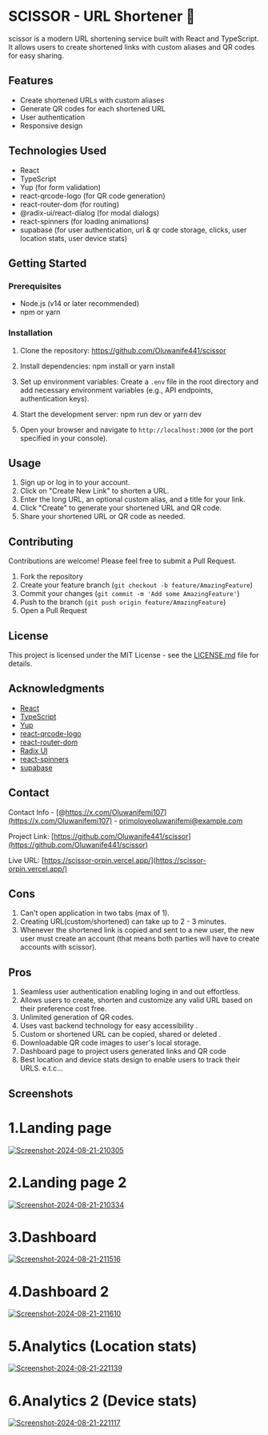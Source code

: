 # SCISSOR - URL Shortener 🚀

scissor is a modern URL shortening service built with React and TypeScript. It allows users to create shortened links with custom aliases and QR codes for easy sharing.

## Features

- Create shortened URLs with custom aliases
- Generate QR codes for each shortened URL
- User authentication
- Responsive design

## Technologies Used

- React
- TypeScript
- Yup (for form validation)
- react-qrcode-logo (for QR code generation)
- react-router-dom (for routing)
- @radix-ui/react-dialog (for modal dialogs)
- react-spinners (for loading animations)
- supabase (for user authentication, url & qr code storage, clicks, user location stats, user device stats)

## Getting Started

### Prerequisites

- Node.js (v14 or later recommended)
- npm or yarn

### Installation

1. Clone the repository:
https://github.com/Oluwanife441/scissor

2. Install dependencies:
npm install
or
yarn install

3. Set up environment variables:
Create a `.env` file in the root directory and add necessary environment variables (e.g., API endpoints, authentication keys).

4. Start the development server: 
npm run dev or yarn dev
5. Open your browser and navigate to `http://localhost:3000` (or the port specified in your console).

## Usage

1. Sign up or log in to your account.
2. Click on "Create New Link" to shorten a URL.
3. Enter the long URL, an optional custom alias, and a title for your link.
4. Click "Create" to generate your shortened URL and QR code.
5. Share your shortened URL or QR code as needed.

## Contributing

Contributions are welcome! Please feel free to submit a Pull Request.

1. Fork the repository
2. Create your feature branch (`git checkout -b feature/AmazingFeature`)
3. Commit your changes (`git commit -m 'Add some AmazingFeature'`)
4. Push to the branch (`git push origin feature/AmazingFeature`)
5. Open a Pull Request

## License

This project is licensed under the MIT License - see the [LICENSE.md](LICENSE.md) file for details.

## Acknowledgments

- [React](https://reactjs.org/)
- [TypeScript](https://www.typescriptlang.org/)
- [Yup](https://github.com/jquense/yup)
- [react-qrcode-logo](https://www.npmjs.com/package/react-qrcode-logo)
- [react-router-dom](https://reactrouter.com/)
- [Radix UI](https://www.radix-ui.com/)
- [react-spinners](https://www.npmjs.com/package/react-spinners)
- [supabase](https://supabase.com/)

## Contact

Contact Info - [@https://x.com/Oluwanifemi107](https://x.com/Oluwanifemi107) - orimoloyeoluwanifemi@example.com

Project Link: [https://github.com/Oluwanife441/scissor](https://github.com/Oluwanife441/scissor)

Live URL: [https://scissor-orpin.vercel.app/](https://scissor-orpin.vercel.app/)

## Cons

1. Can't open application in two tabs (max of 1).
2. Creating URL(custom/shortened) can take up to 2 - 3 minutes.
3. Whenever the shortened link is copied and sent to a new user, the new user must create an account (that means both parties will have to create accounts with scissor).

## Pros

1. Seamless user authentication enabling loging in and out effortless.
2. Allows users to create, shorten and customize any valid URL based on their preference cost free.
3. Unlimited generation of QR codes.
4. Uses vast backend technology for easy accessibility .
5. Custom or shortened URL can be copied, shared or deleted .
6. Downloadable QR code images to user's local storage.
7. Dashboard page to project users generated links and QR code
8. Best location and device stats design to enable users to track their URLS. e.t.c...

## Screenshots


<h1> 1.Landing page</h1>

<a href="https://ibb.co/JxjCYHB"><img src="https://i.ibb.co/LQdvT1k/Screenshot-2024-08-21-210305.png" alt="Screenshot-2024-08-21-210305" border="0"></a>

<h1> 2.Landing page 2</h1>

<a href="https://ibb.co/mNNxsdC"><img src="https://i.ibb.co/rddWPqG/Screenshot-2024-08-21-210334.png" alt="Screenshot-2024-08-21-210334" border="0"></a>

<h1> 3.Dashboard</h1>

<a href="https://ibb.co/0qFBfCZ"><img src="https://i.ibb.co/H7xNrtY/Screenshot-2024-08-21-211516.png" alt="Screenshot-2024-08-21-211516" border="0"></a>

<h1> 4.Dashboard 2</h1>

<a href="https://ibb.co/ggLzCjd"><img src="https://i.ibb.co/WK4g1x0/Screenshot-2024-08-21-211610.png" alt="Screenshot-2024-08-21-211610" border="0"></a>

<h1> 5.Analytics (Location stats)</h1>

<a href="https://ibb.co/sCgYrKR"><img src="https://i.ibb.co/jz8XFyf/Screenshot-2024-08-21-221139.png" alt="Screenshot-2024-08-21-221139" border="0"></a>

<h1> 6.Analytics 2 (Device stats)</h1>

<a href="https://ibb.co/fDMXXJY"><img src="https://i.ibb.co/cYJyyqc/Screenshot-2024-08-21-221117.png" alt="Screenshot-2024-08-21-221117" border="0"></a>

